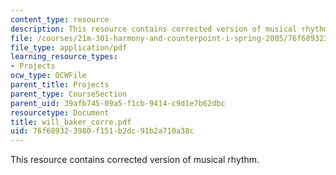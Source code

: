 ```yaml
---
content_type: resource
description: This resource contains corrected version of musical rhythm.
file: /courses/21m-301-harmony-and-counterpoint-i-spring-2005/76f689323980f151b2dc91b2a710a38c_will_baker_corre.pdf
file_type: application/pdf
learning_resource_types:
- Projects
ocw_type: OCWFile
parent_title: Projects
parent_type: CourseSection
parent_uid: 39afb745-09a5-f1cb-9414-c9d1e7b62dbc
resourcetype: Document
title: will_baker_corre.pdf
uid: 76f68932-3980-f151-b2dc-91b2a710a38c
---
```

This resource contains corrected version of musical rhythm.

